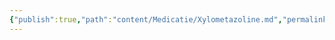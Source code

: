 ```yaml
---
{"publish":true,"path":"content/Medicatie/Xylometazoline.md","permalink":"/content/medicatie/xylometazoline/","title":"Xylometazoline","tags":["Medicatie"]}
---
```


